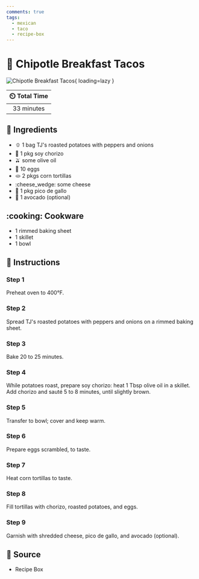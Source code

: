 ```yaml
---
comments: true
tags:
  - mexican
  - taco
  - recipe-box
---
```

# :taco: Chipotle Breakfast Tacos

![Chipotle Breakfast Tacos](../assets/images/chipotle-breakfast-tacos.jpg){ loading=lazy }

| :timer_clock: Total Time |
|:-----------------------: |
| 33 minutes |

## :salt: Ingredients

- :bell_pepper: 1 bag TJ's roasted potatoes with peppers and onions
- :hotdog: 1 pkg soy chorizo
- :olive: some olive oil
- :egg: 10 eggs
- :flatbread: 2 pkgs corn tortillas
- :cheese_wedge: some cheese
- :tomato: 1 pkg pico de gallo
- :avocado: 1 avocado (optional)

## :cooking: Cookware

- 1 rimmed baking sheet
- 1 skillet
- 1 bowl

## :pencil: Instructions

### Step 1

Preheat oven to 400°F.

### Step 2

Spread TJ's roasted potatoes with peppers and onions on a rimmed baking sheet.

### Step 3

Bake 20 to 25 minutes.

### Step 4

While potatoes roast, prepare soy chorizo: heat 1 Tbsp olive oil in a skillet. Add chorizo and sauté 5 to 8 minutes,
until slightly brown.

### Step 5

Transfer to bowl; cover and keep warm.

### Step 6

Prepare eggs scrambled, to taste.

### Step 7

Heat corn tortillas to taste.

### Step 8

Fill tortillas with chorizo, roasted potatoes, and eggs.

### Step 9

Garnish with shredded cheese, pico de gallo, and avocado (optional).

## :link: Source

- Recipe Box
